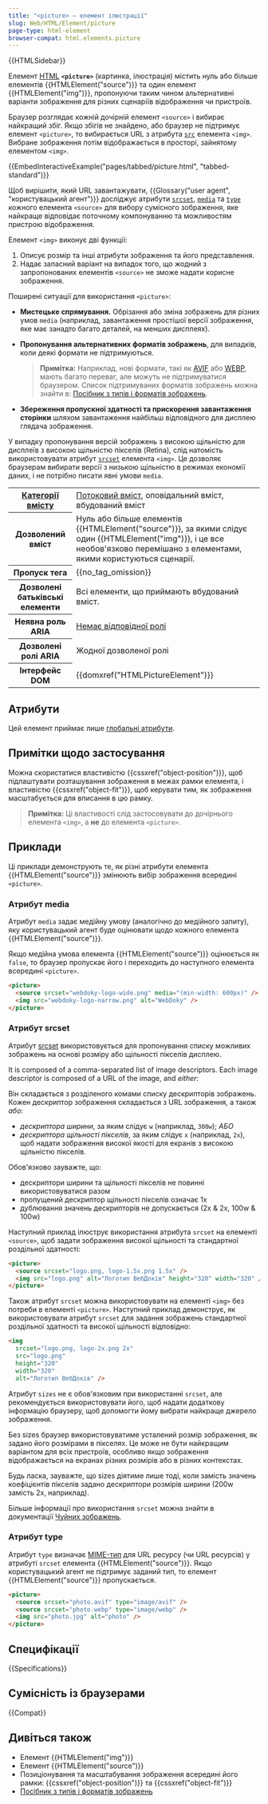 ```yaml
---
title: "<picture> – елемент ілюстрації"
slug: Web/HTML/Element/picture
page-type: html-element
browser-compat: html.elements.picture
---
```


{{HTMLSidebar}}

Елемент [HTML](/uk/docs/Web/HTML) **`<picture>`** (картинка, ілюстрація) містить нуль або більше елементів {{HTMLElement("source")}} та один елемент {{HTMLElement("img")}}, пропонуючи таким чином альтернативні варіанти зображення для різних сценаріїв відображення чи пристроїв.

Браузер розглядає кожній дочірній елемент `<source>` і вибирає найкращий збіг. Якщо збігів не знайдено, або браузер не підтримує елемент `<picture>`, то вибирається URL з атрибута [`src`](/uk/docs/Web/HTML/Element/img#src) елемента `<img>`. Вибране зображення потім відображається в просторі, зайнятому елементом `<img>`.

{{EmbedInteractiveExample("pages/tabbed/picture.html", "tabbed-standard")}}

Щоб вирішити, який URL завантажувати, {{Glossary("user agent", "користувацький агент")}} досліджує атрибути [`srcset`](/uk/docs/Web/HTML/Element/source#srcset), [`media`](/uk/docs/Web/HTML/Element/source#media) та [`type`](/uk/docs/Web/HTML/Element/source#type) кожного елемента `<source>` для вибору сумісного зображення, яке найкраще відповідає поточному компонуванню та можливостям пристрою відображення.

Елемент `<img>` виконує дві функції:

1. Описує розмір та інші атрибути зображення та його представлення.
2. Надає запасний варіант на випадок того, що жодний з запропонованих елементів `<source>` не зможе надати корисне зображення.

Поширені ситуації для використання `<picture>`:

- **Мистецьке спрямування.** Обрізання або зміна зображень для різних умов `media` (наприклад, завантаження простішої версії зображення, яке має занадто багато деталей, на менших дисплеях).
- **Пропонування альтернативних форматів зображень**, для випадків, коли деякі формати не підтримуються.

  > **Примітка:** Наприклад, нові формати, такі як [AVIF](/uk/docs/Web/Media/Formats/Image_types#zobrazhennia-avif) або [WEBP](/uk/docs/Web/Media/Formats/Image_types#zobrazhennia-webp), мають багато переваг, але можуть не підтримуватися браузером. Список підтримуваних форматів зображень можна знайти в: [Посібник з типів і форматів зображень](/uk/docs/Web/Media/Formats/Image_types).

- **Збереження пропускної здатності та прискорення завантаження сторінки** шляхом завантаження найбільш відповідного для дисплею глядача зображення.

У випадку пропонування версій зображень з високою щільністю для дисплеїв з високою щільністю пікселів (Retina), слід натомість використовувати атрибут [`srcset`](/uk/docs/Web/HTML/Element/img#srcset) елемента `<img>`. Це дозволяє браузерам вибирати версії з низькою щільністю в режимах економії даних, і не потрібно писати явні умови `media`.

<table class="properties">
  <tbody>
    <tr>
      <th scope="row">
        <a href="/uk/docs/Web/HTML/Content_categories"
          >Категорії вмісту</a
        >
      </th>
      <td>
        <a href="/uk/docs/Web/HTML/Content_categories#potokovyi-vmist"
          >Потоковий вміст</a
        >, оповідальний вміст, вбудований вміст
      </td>
    </tr>
    <tr>
      <th scope="row">Дозволений вміст</th>
      <td>
        Нуль або більше елементів {{HTMLElement("source")}}, за якими слідує один
        {{HTMLElement("img")}}, і це все необов'язково перемішано з елементами, якими користуються сценарії.
      </td>
    </tr>
    <tr>
      <th scope="row">Пропуск тега</th>
      <td>{{no_tag_omission}}</td>
    </tr>
    <tr>
      <th scope="row">Дозволені батьківські елементи</th>
      <td>Всі елементи, що приймають вбудований вміст.</td>
    </tr>
    <tr>
      <th scope="row">Неявна роль ARIA</th>
      <td>
        <a href="https://www.w3.org/TR/html-aria/#dfn-no-corresponding-role"
          >Немає відповідної ролі</a
        >
      </td>
    </tr>
    <tr>
      <th scope="row">Дозволені ролі ARIA</th>
      <td>Жодної дозволеної ролі</td>
    </tr>
    <tr>
      <th scope="row">Інтерфейс DOM</th>
      <td>{{domxref("HTMLPictureElement")}}</td>
    </tr>
  </tbody>
</table>

## Атрибути

Цей елемент приймає лише [глобальні атрибути](/uk/docs/Web/HTML/Global_attributes).

## Примітки щодо застосування

Можна скористатися властивістю {{cssxref("object-position")}}, щоб підлаштувати розташування зображення в межах рамки елемента, і властивістю {{cssxref("object-fit")}}, щоб керувати тим, як зображення масштабується для вписання в цю рамку.

> **Примітка:** Ці властивості слід застосовувати до дочірнього елемента `<img>`, а **не** до елемента `<picture>`.

## Приклади

Ці приклади демонструють те, як різні атрибути елемента {{HTMLElement("source")}} змінюють вибір зображення всередині `<picture>`.

### Атрибут media

Атрибут `media` задає медійну умову (аналогічно до медійного запиту), яку користувацький агент буде оцінювати щодо кожного елемента {{HTMLElement("source")}}.

Якщо медійна умова елемента {{HTMLElement("source")}} оцінюється як `false`, то браузер пропускає його і переходить до наступного елемента всередині `<picture>`.

```html
<picture>
  <source srcset="webdoky-logo-wide.png" media="(min-width: 600px)" />
  <img src="webdoky-logo-narrow.png" alt="WebDoky" />
</picture>
```

### Атрибут srcset

Атрибут [srcset](/uk/docs/Web/HTML/Element/source#srcset) використовується для пропонування списку можливих зображень на основі розміру або щільності пікселів дисплею.

It is composed of a comma-separated list of image descriptors. Each image descriptor is composed of a URL of the image, and _either_:

Він складається з розділеного комами списку дескрипторів зображень. Кожен дескриптор зображення складається з URL зображення, а також _або_:

- _дескриптора ширини_, за яким слідує `w` (наприклад, `300w`);
  _АБО_
- _дескриптора щільності пікселів_, за яким слідує `x` (наприклад, `2x`), щоб надати зображення високої якості для екранів з високою щільністю пікселів.

Обов'язково зауважте, що:

- дескриптори ширини та щільності пікселів не повинні використовуватися разом
- пропущений дескриптор щільності пікселів означає 1x
- дублювання значень дескрипторів не допускається (2x & 2x, 100w & 100w)

Наступний приклад ілюструє використання атрибута `srcset` на елементі `<source>`, щоб задати зображення високої щільності та стандартної роздільної здатності:

```html
<picture>
  <source srcset="logo.png, logo-1.5x.png 1.5x" />
  <img src="logo.png" alt="Логотип ВебДоків" height="320" width="320" />
</picture>
```

Також атрибут `srcset` можна використовувати на елементі `<img>` без потреби в елементі `<picture>`. Наступний приклад демонструє, як використовувати атрибут `srcset` для задання зображень стандартної роздільної здатності та високої щільності відповідно:

```html
<img
  srcset="logo.png, logo-2x.png 2x"
  src="logo.png"
  height="320"
  width="320"
  alt="Логотип ВебДоків" />
```

Атрибут `sizes` не є обов'язковим при використанні `srcset`, але рекомендується використовувати його, щоб надати додаткову інформацію браузеру, щоб допомогти йому вибрати найкраще джерело зображення.

Без sizes браузер використовуватиме усталений розмір зображення, як задано його розмірами в пікселях. Це може не бути найкращим варіантом для всіх пристроїв, особливо якщо зображення відображається на екранах різних розмірів або в різних контекстах.

Будь ласка, зауважте, що sizes діятиме лише тоді, коли замість значень коефіцієнтів пікселів задано дескриптори розмірів ширини (200w замість 2x, наприклад).

Більше інформації про використання `srcset` можна знайти в документації [Чуйних зображень](/uk/docs/Learn/HTML/Multimedia_and_embedding/Responsive_images).

### Атрибут type

Атрибут `type` визначає [MIME-тип](/uk/docs/Web/HTTP/Basics_of_HTTP/MIME_types) для URL ресурсу (чи URL ресурсів) у атрибуті `srcset` елемента {{HTMLElement("source")}}. Якщо користувацький агент не підтримує заданий тип, то елемент {{HTMLElement("source")}} пропускається.

```html
<picture>
  <source srcset="photo.avif" type="image/avif" />
  <source srcset="photo.webp" type="image/webp" />
  <img src="photo.jpg" alt="photo" />
</picture>
```

## Специфікації

{{Specifications}}

## Сумісність із браузерами

{{Compat}}

## Дивіться також

- Елемент {{HTMLElement("img")}}
- Елемент {{HTMLElement("source")}}
- Позиціонування та масштабування зображення всередині його рамки: {{cssxref("object-position")}} та {{cssxref("object-fit")}}
- [Посібник з типів і форматів зображень](/uk/docs/Web/Media/Formats/Image_types)
